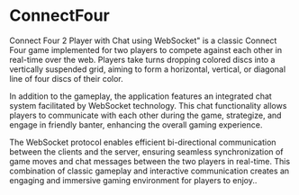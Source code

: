 # ConnectFour
Connect Four 2 Player with Chat using WebSocket" is a classic Connect Four game implemented for two players to compete against each other in real-time over the web. Players take turns dropping colored discs into a vertically suspended grid, aiming to form a horizontal, vertical, or diagonal line of four discs of their color.

In addition to the gameplay, the application features an integrated chat system facilitated by WebSocket technology. This chat functionality allows players to communicate with each other during the game, strategize, and engage in friendly banter, enhancing the overall gaming experience.

The WebSocket protocol enables efficient bi-directional communication between the clients and the server, ensuring seamless synchronization of game moves and chat messages between the two players in real-time. This combination of classic gameplay and interactive communication creates an engaging and immersive gaming environment for players to enjoy..
